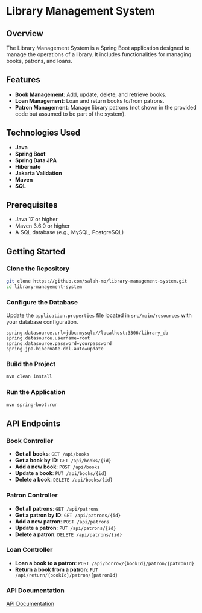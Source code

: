 # Library Management System

## Overview

The Library Management System is a Spring Boot application designed to manage the operations of a library. It includes
functionalities for managing books, patrons, and loans.

## Features

- **Book Management**: Add, update, delete, and retrieve books.
- **Loan Management**: Loan and return books to/from patrons.
- **Patron Management**: Manage library patrons (not shown in the provided code but assumed to be part of the system).

## Technologies Used

- **Java**
- **Spring Boot**
- **Spring Data JPA**
- **Hibernate**
- **Jakarta Validation**
- **Maven**
- **SQL**

## Prerequisites

- Java 17 or higher
- Maven 3.6.0 or higher
- A SQL database (e.g., MySQL, PostgreSQL)

## Getting Started

### Clone the Repository

```bash
git clone https://github.com/salah-mo/library-management-system.git
cd library-management-system
```

### Configure the Database

Update the `application.properties` file located in `src/main/resources` with your database configuration.

```properties
spring.datasource.url=jdbc:mysql://localhost:3306/library_db
spring.datasource.username=root
spring.datasource.password=yourpassword
spring.jpa.hibernate.ddl-auto=update
```

### Build the Project

```bash
mvn clean install
```

### Run the Application

```bash
mvn spring-boot:run
```

## API Endpoints

### Book Controller

- **Get all books**: `GET /api/books`
- **Get a book by ID**: `GET /api/books/{id}`
- **Add a new book**: `POST /api/books`
- **Update a book**: `PUT /api/books/{id}`
- **Delete a book**: `DELETE /api/books/{id}`

### Patron Controller

- **Get all patrons**: `GET /api/patrons`
- **Get a patron by ID**: `GET /api/patrons/{id}`
- **Add a new patron**: `POST /api/patrons`
- **Update a patron**: `PUT /api/patrons/{id}`
- **Delete a patron**: `DELETE /api/patrons/{id}`

### Loan Controller

- **Loan a book to a patron**: `POST /api/borrow/{bookId}/patron/{patronId}`
- **Return a book from a patron**: `PUT /api/return/{bookId}/patron/{patronId}`

### API Documentation

[API Documentation](API%20documentation.md)